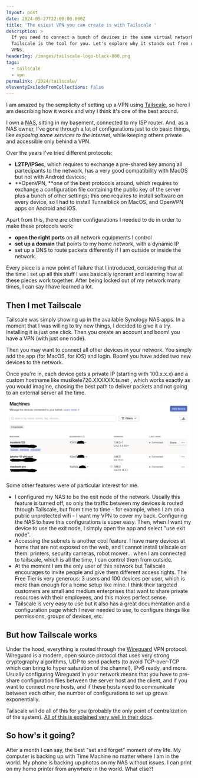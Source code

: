 ```yaml
---
layout: post
date: 2024-05-27T22:00:00.000Z
title: 'The esiest VPN you can create is with Tailscale '
description: >
  If you need to connect a bunch of devices in the same virtual network,
  Tailscale is the tool for you. Let's explore why it stands out from other
  VPNs.
headerImg: /images/tailscale-logo-black-800.png
tags:
  - tailscale
  - vpn
permalink: /2024/tailscale/
eleventyExcludeFromCollections: false
---
```


I am amazed by the semplicity of setting up a VPN using [Tailscale](https://tailscale.com/ "Tailscale"), so here I am describing how it works and why I think it's one of the best around.

I own a [NAS](https://michelenasti.com/2019/10/27/tips-tricks-from-my-linux-experience.html), sitting in my basement, connected to my ISP router. And, as a NAS owner, I've gone through a lot of configurations just to do basic things, like *exposing some services to the internet*, while keeping others private and accessible only behind a VPN. 

Over the years I've tried different protocols: 

* **L2TP/IPSec**, which requires to exchange a pre-shared key among all partecipants to the network, has a very good compatibility with MacOS but not with Android devices; 
* **OpenVPN, **one of the best protocols around, which requires to exchange a configuration file containing the public key of the server plus a bunch of other settings; this one requires to install software on every device, so I had to install Tunnelblick on MacOS, and OpenVPN apps on Android and iOS. 

Apart from this, there are other configurations I needed to do in order to make these protocols work: 

* **open the right ports** on all network equipments I control
* **set up a domain** that points to my home network, with a dynamic IP
* set up a DNS to route packets differently if I am outside or inside the network.

Every piece is a new point of failure that I introduced, considering that at the time I set up all this stuff I was basically ignorant and learning how all these pieces work together. After being locked out of my network many times, I can say I have learned a lot.

## Then I met Tailscale

Tailscale was simply showing up in the available Synology NAS apps. In a moment that I was willing to try new things, I decided to give it a try. Installing it is just one click. Then you create an account and boom! you have a VPN (with just one node). 

Then you may want to connect all other devices in your network. You simply add the app (for MacOS, for iOS) and login. Boom! you have added two new devices to the network. 

Once you're in, each device gets a private IP (starting with 100.x.x.x) and a custom hostname like musikele720.XXXXXX.ts.net , which works exactly as you would imagine, chosing the best path to deliver packets and not going to an external server all the time. 

![The administration panel of Tailscale](</images/Screenshot 2024-05-28 alle 09.01.37.png>)

Some other features were of particular interest for me.

* I configured my NAS to be the exit node of the network. Usually this feature is turned off, so only the traffic between my devices is routed through Tailscale, but from time to time - for example, when I am on a public unprotected wifi - I want my VPN to cover my back. Configuring the NAS to have this configurations is super easy. Then, when I want my device to use the exit node, I simply open the app and select "use exit node". 
* Accessing the subnets is another cool feature. I have many devices at home that are not exposed on the web, and I cannot install tailscale on them: printers, security cameras, robot mower... when I am connected to tailscale, which is all the time, I can control them from outside. 
* At the moment I am the only user of this network but Tailscale encourages to invite people and give them different access rights. The Free Tier is very generous: 3 users and 100 devices per user, which is more than enough for a home setup like mine. I think their targeted customers are small and medium enterprises that want to share private resources with their employees, and this makes perfect sense. 
* Tailscale is very easy to use but it also has a great documentation and a configuration page which I never needed to use, to configure things like permissions, groups of devices, etc. 

## But how Tailscale works

Under the hood, everything is routed through the [Wireguard](https://en.wikipedia.org/wiki/WireGuard) VPN protocol. Wireguard is a modern, open source protocol that uses very strong cryptography algorithms, UDP to send packets (to avoid TCP-over-TCP which can bring to hyper saturation of the channel), IPv6 ready, and more. Usually configuring Wireguard in your network means that you have to pre-share configuration files between the server host and the client, and if you want to connect more hosts, and if these hosts need to communicate between each other, the number of configurations to set up grows exponentially. 

Tailscale will do all of this for you (probably the only point of centralization of the system). [All of this is explained very well in their docs](https://tailscale.com/compare/wireguard "Wireguard vs Tailscale").

## So how's it going? 

After a month I can say, the best "set and forget" moment of my life. My computer is backing up with Time Machine no matter where I am in the world. My phone is backing up photos on my NAS without issues. I can print on my home printer from anywhere in the world. What else?! 
